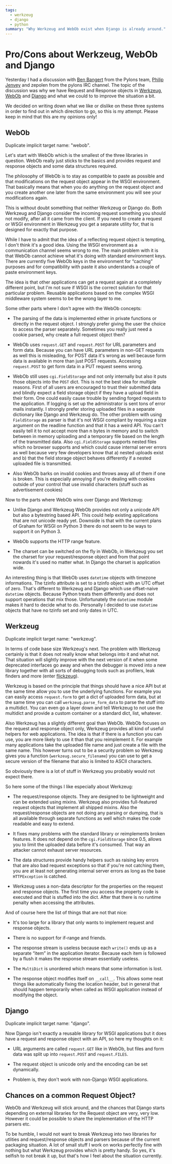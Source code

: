 ```yaml
---
tags:
  - werkzeug
  - django
  - python
summary: "Why Werkzeug and WebOb exist when Django is already around."
---
```


# Pro/Cons about Werkzeug, WebOb and Django

Yesterday I had a discussion with [Ben Bangert](http://twitter.com/benbangert) from the Pylons team, [Philip Jenvey](http://twitter.com/pjenvey) and zepolen from the pylons IRC channel.
The topic of the discussion was why we have Request and Response objects
in [Werkzeug](http://werkzeug.pocoo.org/), [WebOb](http://pythonpaste.org/webob/) and [Django](http://djangoproject.com/) and what we could to to improve the
situation a bit.

We decided on writing down what we like or dislike on these three
systems in order to find out in which direction to go, so this is my
attempt. Please keep in mind that this are my opinions only!

## WebOb

Duplicate implicit target name: "webob".

Let's start with WebOb which is the smallest of the three libraries in
question. WebOb really just sticks to the basics and provides request
and response objects and some data structures required.

The philosophy of WebOb is to stay as compatible to paste as possible
and that modifications on the request object appear in the WSGI
environment. That basically means that when you do anything on the
request object and you create another one later from the same
environment you will see your modifications again.

This is without doubt something that neither Werkzeug or Django do. Both
Werkzeug and Django consider the incoming request something you should
not modify, after all it came from the client. If you need to create a
request or WSGI environment in Werkzeug you get a separate utility for,
that is designed for exactly that purpose.

While I have to admit that the idea of a reflecting request object is
tempting, I don't think it's a good idea. Using the WSGI environment as
a communication channel seems wrong to me. The main problem with it is
that WebOb cannot achieve what it's doing with standard environment
keys. There are currently five WebOb keys in the environment for
“caching” purposes and for compatibility with paste it also understands
a couple of paste environment keys.

The idea is that other applications can get a request again at a
completely different point, but I'm not sure if WSGI is the correct
solution for that particular problem. Reusable applications based on the
complex WSGI middleware system seems to be the wrong layer to me.

Some other parts where I don't agree with the WebOb concepts:

- The parsing of the data is implemented either in private functions
or directly in the request object. I strongly prefer giving the user
the choice to access the parser separately. Sometimes you really just
need a cookie parsed, why create a full request object then?

- WebOb uses `request.GET` and `request.POST` for URL parameters and
form data. Because you can have URL parameters in non-GET requests as
well this is misleading, for POST data it's wrong as well because form
data is available in more than just POST requests. Accessing
`request.POST` to get form data in a PUT request seems wrong.

- WebOb still uses `cgi.FieldStorage` and not only internally but also
it puts those objects into the `POST` dict. This is not the best idea
for multiple reasons. First of all users are encouraged to trust their
submitted data and blindly expect a field storage object if they have
a upload field in their form. One could easily cause trouble by
sending forged requests to the application. If logging is set up the
administrator is sent tons of error mails instantly. I strongly prefer
storing uploaded files in a separate dictionary like Django and
Werkzeug do. The other problem with using `FieldStorage` as parser is
that it's not WSGI compliant by requiring a size argument on the
readline function and that it has a weird API. You can't easily tell
it to not accept more than n bytes in memory and to switch between in
memory uploading and a temporary file based on the length of the
transmitted data. Also `cgi.FieldStorage` supports nested files which
no browser supports and which could cause internal server errors as
well because very few developers know that a) nested uploads exist and
b) that the field storage object behaves differently if a nested
uploaded file is transmitted.

- Also WebOb barks on invalid cookies and throws away all of them if
one is broken. This is especially annoying if you're dealing with
cookies outside of your control that use invalid characters (stuff
such as advertisement cookies)

Now to the parts where WebOb wins over Django and Werkzeug:

- Unlike Django and Werkzeug WebOb provides not only a unicode API but
also a bytestring based API. This could help existing applications
that are not unicode ready yet. Downside is that with the current
plans of Graham for WSGI on Python 3 there do not seem to be ways to
support it on Python 3.

- WebOb supports the HTTP range feature.

- The charset can be switched on the fly in WebOb, in Werkzeug you set
the charset for your request/response object and from that point
nowards it's used no matter what. In Django the charset is application
wide.

An interesting thing is that WebOb uses `datetime` objects with timezone
informations. The tzinfo attribute is set to a tzinfo object with an UTC
offset of zero. That's different to Werkzeug and Django which use
offset-naive `datetime` objects. Because Python treats them differently
and does not support operations that mix those. Unfortunately the
`datetime` module makes it hard to decide what to do. Personally I
decided to use `datetime` objects that have no tzinfo set and only dates
in UTC.

## Werkzeug

Duplicate implicit target name: "werkzeug".

In terms of code base size Werkzeug's next. The problem with Werkzeug
certainly is that it does not really know what belongs into it and what
not. That situation will slightly improve with the next version of it
when some deprecated interfaces go away and when the debugger is moved
into a new library together with all sorts of debugging tools such as
profilers, leak finders and more (enter [flickzeug](http://dev.pocoo.org/projects/flickzeug/)).

Werkzeug is based on the principle that things should have a nice API
but at the same time allow you to use the underlying functions. For
example you can easily access `request.form` to get a dict of uploaded
form data, but at the same time you can call `werkzeug.parse_form_data`
to parse the stuff into a multidict. You can even go a layer down and
tell Werkzeug to not use the multidict and provide a custom container or
a standard dict, list, whatever.

Also Werkzeug has a slightly different goal than WebOb. WebOb focuses on
the request and response object only, Werkzeug provides all kind of
useful helpers for web applications. The idea is that if there is a
function you can use, you are more likely to use it than that you
reimplement it. For example many applications take the uploaded file
name and just create a file with the same name. This however turns out
to be a security problem so Werkzeug gives you a function
(`werkzeug.secure_filename`) you can use to get a secure version of the
filename that also is limited to ASCII characters.

So obviously there is a lot of stuff in Werkzeug you probably would not
expect there.

So here some of the things I like especially about Werkzeug:

- The request/response objects. They are designed to be lightweight
and can be extended using mixins. Werkzeug also provides full-featured
request objects that implement all shipped mixins. Also the
request/response objects are not doing any parsing or dumping, that is
all available through separate functions as well which makes the code
readable and easy to extend.

- It fixes many problems with the standard library or reimplements
broken features. It does not depend on the `cgi.FieldStorage` since
0.5, allows you to limit the uploaded data before it's consumed. That
way an attacker cannot exhaust server resources.

- The data structures provide handy helpers such as raising key errors
that are also bad request exceptions so that if you're not catching
them, you are at least not generating internal server errors as long
as the base `HTTPException` is catched.

- Werkzeug uses a non-data descriptor for the properties on the
request and response objects. The first time you access the property
code is executed and that is stuffed into the dict. After that there
is no runtime penalty when accessing the attributes.

And of course here the list of things that are not that nice:

- It's too large for a library that only wants to implement request
and response objects.

- There is no support for if-range and friends.

- The response stream is useless because each `write()` ends up as a
separate “item” in the application iterator. Because each item is
followed by a flush it makes the response stream essentially useless.

- The `MultiDict` is unordered which means that some information is
lost.

- The response object modifies itself on `__call__`. This allows some
neat things like automatically fixing the location header, but in
general that should happen temporarily when called as WSGI application
instead of modifying the object.

## Django

Duplicate implicit target name: "django".

Now Django isn't exactly a reusable library for WSGI applications but it
does have a request and response object with an API, so here my thoughts
on it:

- URL arguments are called `request.GET` like in WebOb, but files and
form data was split up into `request.POST` and `request.FILES`.

- The request object is unicode only and the encoding can be set
dynamically.

- Problem is, they don't work with non-Django WSGI applications.

## Chances on a common Request Object?

WebOb and Werkzeug will stick around, and the chances that Django starts
depending on external libraries for the Request object are very, very
low. However it could be possible to share the implementation of the
HTTP parsers etc.

To be humble, I would not want to break Werkzeug into two libraries for
utlities and request/response objects and parsers because of the current
packaging situation. A lot of small stuff I work on works perfectly fine
with nothing but what Werkzeug provides which is pretty handy. So yes,
it's selfish to not break it up, but that's how I feel about the
situation currently.
